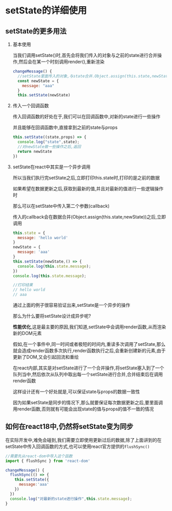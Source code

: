 # setState的详细使用

## setState的更多用法

1. 基本使用

   当我们调用setState()时,首先会将我们传入的对象与之前的state进行合并操作,然后会在某一个时刻调用render(),重新渲染

   ```jsx
   changeMessage() {
     //setState里面传入的对象,与state合并.Object.assign(this.state,newState)
     const newState = {
       message: "aaa"
     }
     this.setState(newState) 
   ```

2. 传入一个回调函数

   传入回调函数的好处在于,我们可以在回调函数中,对新的state进行一些操作

   并且能够在回调函数中,直接拿到之前的state与props

   ```jsx
   this.setState((state,props) => {
     console.log("state",state);
     //对newState做一些操作之后,返回
     return newState
   })
   ```

3. setState在react中其实是一个异步调用

   所以当我们执行完setState之后,立即打印this.state时,打印的是之前的数据

   如果希望在数据更新之后,获取到最新的值,并且对最新的值进行一些逻辑操作时

   那么可以在setState中传入第二个参数(callback)

   传入的callback会在数据合并(Object.assign(this.state,newState))之后,立即调用

   ```jsx
   this.state = {
     message: 'hello world'
   }
   newState = {
     message: 'aaa'
   }
   this.setState(newState,() => {
     console.log(this.state.message);
   }) 
   console.log(this.state.message);

   //打印结果
   // hello world
   // aaa
   ```

   通过上面的例子很容易验证出来,setState是一个异步的操作

   那么为什么要将setState设计成异步呢?

   **性能优化**,这是最主要的原因,我们知道,setState中会调用render函数,从而渲染新的DOM元素

   假如,在一个事件中,同一时间或者极短的时间内,重读多次调用了setState,那么就会造成render函数多次执行,render函数执行之后,会重新创建新的元素,由于更新了DOM,又会引起回流和重绘

   在react内部,其实是对setState进行了一个合并操作,将setState塞入到了一个队列当中,然后依次从队列中取出每一个setState进行合并,合并结束后在调用render函数

   这样设计还有一个好处就是,可以保证state与props的数据一致性

   因为如果setState是同步的情况下,那么就要保证每次数据更新之后,要里面调用render函数,否则就有可能会出现state的值与props的值不一致的情况 

## 如何在react18中,仍然将setState变为同步

在实际开发中,难免会碰到,我们需要立即使用更新过后的数据,除了上面讲到的在setState中传入回调函数的方式,也可以使用react官方提供的`flushSync()`

```jsx
//需要先从react-dom中导入这个函数
import { flushSync } from 'react-dom'

changeMessage() {
  flushSync(() => {
    this.setState({
      message:'aaa'
    })
  })
  console.log("对最新的state进行操作",this.state.message);
}
```

